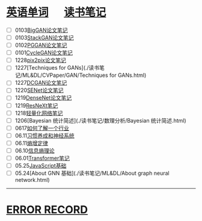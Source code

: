 # [英语单词](./egls/word.html) &emsp;  [读书笔记](./%E8%AF%BB%E4%B9%A6%E7%AC%94%E8%AE%B0/) 




- [ ] 0103[BigGAN论文笔记](./读书笔记/ML&DL/CVPaper/GAN/BigGAN论文笔记.html)
- [ ] 0103[StackGAN论文笔记](./读书笔记/ML&DL/CVPaper/GAN/StackGAN论文笔记.html)
- [ ] 0102[PGGAN论文笔记](./读书笔记/ML&DL/CVPaper/GAN/PGGAN论文笔记.html)
- [ ] 0101[CycleGAN论文笔记](./读书笔记/ML&DL/CVPaper/GAN/CycleGAN论文笔记.html)
- [ ] 1228[pix2pix论文笔记](./读书笔记/ML&DL/CVPaper/GAN/pix2pix论文笔记.html)
- [ ] 1227[Techniques for GANs](./读书笔记/ML&DL/CVPaper/GAN/Techniques for GANs.html)
- [ ] 1227[DCGAN论文笔记](./读书笔记/ML&DL/CVPaper/GAN/DCGAN论文笔记.html) 
- [ ] 1220[SENet论文笔记](./读书笔记/ML&DL/CVPaper/CV-Baseline/SENet论文笔记.html)
- [ ] 1219[DenseNet论文笔记](./读书笔记/ML&DL/CVPaper/CV-Baseline/DenseNet论文笔记.html)
- [ ] 1219[ResNeXt笔记](./读书笔记/ML&DL/CVPaper/CV-Baseline/ResNeXt笔记.html)
- [ ] 1218[轻量化网络笔记](./读书笔记/ML&DL/轻量化网络/轻量化网络笔记.html) 
- [ ] 1206[Bayesian 统计简述](./读书笔记/数理分析/Bayesian 统计简述.html) 
- [ ] 0617[如何了解一个行业](./读书笔记/IDEA整理/如何了解一个行业.html)
- [ ] 06.11[习惯养成和神经系统](./读书笔记/IDEA整理/习惯养成和神经系统.html) 
- [ ] 06.11[熵增定律](./读书笔记/IDEA整理/熵增定律.html) 
- [ ] 06.10[信息熵理论](./读书笔记/IDEA整理/信息熵理论.html) 
- [ ] 06.01[Transformer笔记](./读书笔记/ML&DL/NLP/Transformer笔记.html) 
- [ ] 05.25[JavaScript基础](./读书笔记/CS/前端相关/JavaScript基础.html) 
- [ ] 05.24[About GNN 基础](./读书笔记/ML&DL/About graph neural network.html) 

------

# [ERROR RECORD](./ERROR_RECORD/) 

